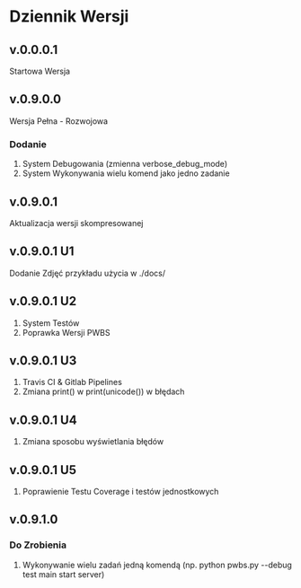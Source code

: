 # Dziennik Wersji

## v.0.0.0.1

Startowa Wersja

## v.0.9.0.0

Wersja Pełna - Rozwojowa

### Dodanie

1. System Debugowania (zmienna verbose_debug_mode)
2. System Wykonywania wielu komend jako jedno zadanie

## v.0.9.0.1

Aktualizacja wersji skompresowanej

## v.0.9.0.1 U1

Dodanie Zdjęć przykładu użycia w ./docs/

## v.0.9.0.1 U2

1. System Testów
2. Poprawka Wersji PWBS

## v.0.9.0.1 U3

1. Travis CI & Gitlab Pipelines
2. Zmiana print() w print(unicode()) w błędach

## v.0.9.0.1 U4

1. Zmiana sposobu wyświetlania błędów

## v.0.9.0.1 U5

1. Poprawienie Testu Coverage i testów jednostkowych

## v.0.9.1.0

### Do Zrobienia

1. Wykonywanie wielu zadań jedną komendą (np. python pwbs.py --debug test main start server)
